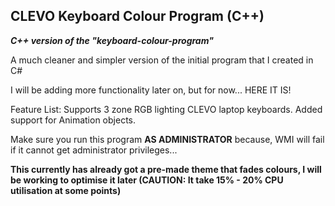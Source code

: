 ## CLEVO Keyboard Colour Program (C++)

***C++ version of the "keyboard-colour-program"***

A much cleaner and simpler version of the initial program that I created in C#

I will be adding more functionality later on, but for now... HERE IT IS!

Feature List:
Supports 3 zone RGB lighting CLEVO laptop keyboards.
Added support for Animation objects.

Make sure you run this program **AS ADMINISTRATOR** because, WMI will fail if it cannot get administrator privileges...

**This currently has already got a pre-made theme that fades colours, I will be working to optimise it later (CAUTION: It take 15% - 20% CPU utilisation at some points)**
